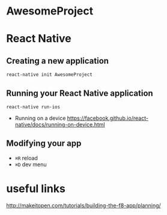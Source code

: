 # AwesomeProject
# React Native

## Creating a new application
`react-native init AwesomeProject`

## Running your React Native application
`react-native run-ios`

- Running on a device
https://facebook.github.io/react-native/docs/running-on-device.html

## Modifying your app
- `⌘R` reload
- `⌘D` dev menu

# useful links
http://makeitopen.com/tutorials/building-the-f8-app/planning/
